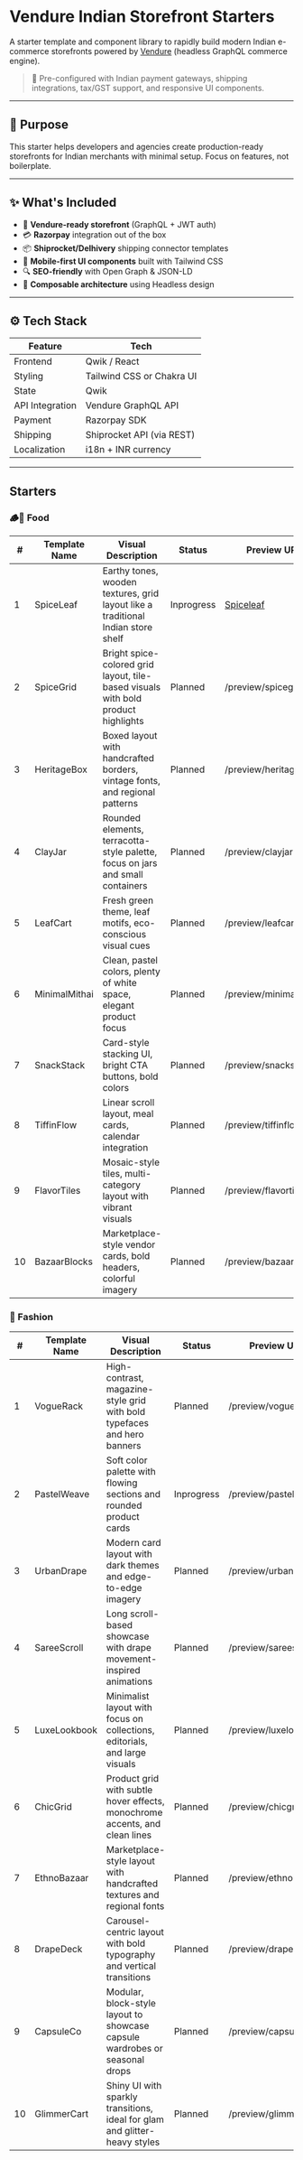 # Vendure Indian Storefront Starters

A starter template and component library to rapidly build modern Indian e-commerce storefronts powered by [Vendure](https://www.vendure.io/) (headless GraphQL commerce engine).

> 🔧 Pre-configured with Indian payment gateways, shipping integrations, tax/GST support, and responsive UI components.

---

## 🎯 Purpose

This starter helps developers and agencies create production-ready storefronts for Indian merchants with minimal setup. Focus on features, not boilerplate.

---

## ✨ What's Included

- 🛒 **Vendure-ready storefront** (GraphQL + JWT auth)
- 💳 **Razorpay** integration out of the box
- 📦 **Shiprocket/Delhivery** shipping connector templates
- 📱 **Mobile-first UI components** built with Tailwind CSS
- 🔍 **SEO-friendly** with Open Graph & JSON-LD
- 🧱 **Composable architecture** using Headless design

---

## ⚙️ Tech Stack

| Feature        | Tech                                   |
|----------------|----------------------------------------|
| Frontend       | Qwik / React                           |
| Styling        | Tailwind CSS or Chakra UI              |
| State          | Qwik                                   |      
| API Integration| Vendure GraphQL API                    |
| Payment        | Razorpay SDK                           |
| Shipping       | Shiprocket API (via REST)              |
| Localization   | i18n + INR currency                    |

---

## Starters

### 🪵🥥 Food

| #  | Template Name    | Visual Description                                                                   | Status        | Preview URL                     |
|----|------------------|----------------------------------------------------------------------------------------|---------------|----------------------------------|
| 1  | SpiceLeaf         | Earthy tones, wooden textures, grid layout like a traditional Indian store shelf      | Inprogress    | [Spiceleaf](https://singular-salamander-093b82.netlify.app/)             |
| 2  | SpiceGrid         | Bright spice-colored grid layout, tile-based visuals with bold product highlights     | Planned       | /preview/spicegrid               |
| 3  | HeritageBox       | Boxed layout with handcrafted borders, vintage fonts, and regional patterns           | Planned       | /preview/heritagebox             |
| 4  | ClayJar           | Rounded elements, terracotta-style palette, focus on jars and small containers        | Planned       | /preview/clayjar                 |
| 5  | LeafCart          | Fresh green theme, leaf motifs, eco-conscious visual cues                             | Planned       | /preview/leafcart                |
| 6  | MinimalMithai     | Clean, pastel colors, plenty of white space, elegant product focus                    | Planned       | /preview/minimalmithai           |
| 7  | SnackStack        | Card-style stacking UI, bright CTA buttons, bold colors                               | Planned       | /preview/snackstack              |
| 8  | TiffinFlow        | Linear scroll layout, meal cards, calendar integration                                | Planned       | /preview/tiffinflow              |
| 9  | FlavorTiles       | Mosaic-style tiles, multi-category layout with vibrant visuals                        | Planned       | /preview/flavortiles             |
| 10 | BazaarBlocks      | Marketplace-style vendor cards, bold headers, colorful imagery                        | Planned       | /preview/bazaarblocks            |


### 👗 Fashion

| #  | Template Name     | Visual Description                                                                  | Status        | Preview URL                      |
|----|-------------------|--------------------------------------------------------------------------------------|---------------|----------------------------------|
| 1  | VogueRack         | High-contrast, magazine-style grid with bold typefaces and hero banners              | Planned       | /preview/voguerack               |
| 2  | PastelWeave       | Soft color palette with flowing sections and rounded product cards                   | Inprogress       | /preview/pastelweave             |
| 3  | UrbanDrape        | Modern card layout with dark themes and edge-to-edge imagery                         | Planned       | /preview/urbandrape              |
| 4  | SareeScroll       | Long scroll-based showcase with drape movement-inspired animations                   | Planned       | /preview/sareescroll             |
| 5  | LuxeLookbook      | Minimalist layout with focus on collections, editorials, and large visuals           | Planned       | /preview/luxelookbook            |
| 6  | ChicGrid          | Product grid with subtle hover effects, monochrome accents, and clean lines          | Planned       | /preview/chicgrid                |
| 7  | EthnoBazaar       | Marketplace-style layout with handcrafted textures and regional fonts                | Planned       | /preview/ethnobazaar             |
| 8  | DrapeDeck         | Carousel-centric layout with bold typography and vertical transitions                | Planned       | /preview/drapedeck               |
| 9  | CapsuleCo         | Modular, block-style layout to showcase capsule wardrobes or seasonal drops          | Planned       | /preview/capsuleco               |
| 10 | GlimmerCart       | Shiny UI with sparkly transitions, ideal for glam and glitter-heavy styles           | Planned       | /preview/glimmercart             |


